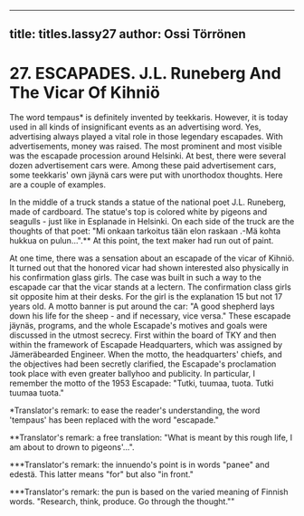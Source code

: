
---

title: titles.lassy27
author: Ossi Törrönen
---


    
# 27. ESCAPADES. J.L. Runeberg And The Vicar Of Kihniö

The word tempaus\* is definitely invented by teekkaris. However, it is today used in all kinds of insignificant events as an advertising word. Yes, advertising always played a vital role in those legendary escapades. With advertisements, money was raised. The most prominent and most visible was the escapade procession around Helsinki. At best, there were several dozen advertisement cars were. Among these paid advertisement cars, some teekkaris' own jäynä cars were put with unorthodox thoughts. Here are a couple of examples.

In the middle of a truck stands a statue of the national poet J.L. Runeberg, made of cardboard. The statue's top is colored white by pigeons and seagulls - just like in Esplanade in Helsinki. On each side of the truck are the thoughts of that poet: "Mi onkaan tarkoitus tään elon raskaan .-Mä kohta hukkua on pulun...".\*\* At this point, the text maker had run out of paint.

At one time, there was a sensation about an escapade of the vicar of Kihniö. It turned out that the honored vicar had shown interested also physically in his confirmation glass girls. The case was built in such a way to the escapade car that the vicar stands at a lectern. The confirmation class girls sit opposite him at their desks. For the girl is the explanation 15 but not 17 years old. A motto banner is put around the car: "A good shepherd lays down his life for the sheep - and if necessary, vice versa."
These escapade jäynäs, programs, and the whole Escapade's motives and goals were discussed in the utmost secrecy. First within the board of TKY and then within the framework of Escapade Headquarters, which was assigned by Jämeräbearded Engineer. When the motto, the headquarters' chiefs, and the objectives had been secretly clarified, the Escapade's proclamation took place with even greater ballyhoo and publicity. In particular, I remember the motto of the 1953 Escapade: "Tutki, tuumaa, tuota. Tutki tuumaa tuota."

\*Translator's remark: to ease the reader's understanding, the word 'tempaus' has been replaced with the word "escapade."

\*\*Translator's remark: a free translation: "What is meant by this rough life, I am about to drown to pigeons'...".

\*\*\*Translator's remark: the innuendo's point is in words "panee" and edestä. This latter means "for" but also "in front."

\*\*\*Translator's remark: the pun is based on the varied meaning of Finnish words. "Research, think, produce. Go through the thought.""
